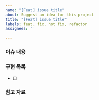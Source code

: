 ```yaml
---
name: "[Feat] issue title"
about: Suggest an idea for this project
title: "[Feat] issue title"
labels: feat, fix, hot fix, refactor
assignees: ''

---
```


### 이슈 내용

### 구현 목록
- [ ] 

### 참고 자료